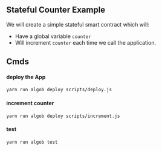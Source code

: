 ## Stateful Counter Example

We will create a simple stateful smart contract which will:
- Have a global variable `counter`
- Will increment `counter` each time we call the application.

## Cmds

#### deploy the App
```
yarn run algob deploy scripts/deploy.js
```

#### increment counter
```
yarn run algob deploy scripts/increment.js
```

#### test
```
yarn run algob test
```
